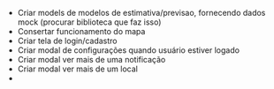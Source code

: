 - Criar models de modelos de estimativa/previsao, fornecendo dados mock (procurar biblioteca que faz isso)
- Consertar funcionamento do mapa
- Criar tela de login/cadastro
- Criar modal de configurações quando usuário estiver logado
- Criar modal ver mais de uma notificação
- Criar modal ver mais de um local
- 